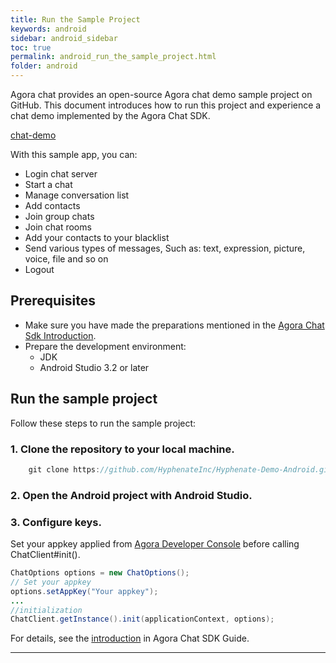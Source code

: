 ```yaml
---
title: Run the Sample Project
keywords: android
sidebar: android_sidebar
toc: true
permalink: android_run_the_sample_project.html
folder: android
---
```


Agora chat provides an open-source Agora chat demo sample project on GitHub. This document introduces how to run this project and experience a chat demo implemented by the Agora Chat SDK.

[chat-demo](https://github.com/HyphenateInc/Hyphenate-Demo-Android)

With this sample app, you can:

- Login chat server
- Start a chat
- Manage conversation list
- Add contacts
- Join group chats
- Join chat rooms
- Add your contacts to your blacklist
- Send various types of messages, Such as: text, expression, picture, voice, file and so on
- Logout

## Prerequisites

* Make sure you have made the preparations mentioned in the [Agora Chat Sdk Introduction](https://hyphenateinc.github.io/android_product_overview.html#android-sdk-introduction).
* Prepare the development environment:
    * JDK
    * Android Studio 3.2 or later

## Run the sample project

Follow these steps to run the sample project:
### 1. Clone the repository to your local machine.
```java
    git clone https://github.com/HyphenateInc/Hyphenate-Demo-Android.git
```

### 2. Open the Android project with Android Studio.

### 3. Configure keys.
Set your appkey applied from [Agora Developer Console](http://console.easemob.com) before calling ChatClient#init().
```java
ChatOptions options = new ChatOptions();
// Set your appkey
options.setAppKey("Your appkey");
...
//initialization
ChatClient.getInstance().init(applicationContext, options);
```
For details, see the [introduction](https://hyphenateinc.github.io/android_product_overview.html#android-sdk-introduction) in Agora Chat SDK Guide.


------------------------------------------------------------------------
